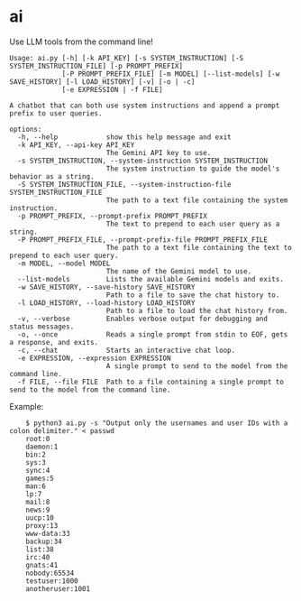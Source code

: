 # ai
Use LLM tools from the command line!
    
    Usage: ai.py [-h] [-k API_KEY] [-s SYSTEM_INSTRUCTION] [-S SYSTEM_INSTRUCTION_FILE] [-p PROMPT_PREFIX]
                 [-P PROMPT_PREFIX_FILE] [-m MODEL] [--list-models] [-w SAVE_HISTORY] [-l LOAD_HISTORY] [-v] [-o | -c]
                 [-e EXPRESSION | -f FILE]
    
    A chatbot that can both use system instructions and append a prompt prefix to user queries.
    
    options:
      -h, --help            show this help message and exit
      -k API_KEY, --api-key API_KEY
                            The Gemini API key to use.
      -s SYSTEM_INSTRUCTION, --system-instruction SYSTEM_INSTRUCTION
                            The system instruction to guide the model's behavior as a string.
      -S SYSTEM_INSTRUCTION_FILE, --system-instruction-file SYSTEM_INSTRUCTION_FILE
                            The path to a text file containing the system instruction.
      -p PROMPT_PREFIX, --prompt-prefix PROMPT_PREFIX
                            The text to prepend to each user query as a string.
      -P PROMPT_PREFIX_FILE, --prompt-prefix-file PROMPT_PREFIX_FILE
                            The path to a text file containing the text to prepend to each user query.
      -m MODEL, --model MODEL
                            The name of the Gemini model to use.
      --list-models         Lists the available Gemini models and exits.
      -w SAVE_HISTORY, --save-history SAVE_HISTORY
                            Path to a file to save the chat history to.
      -l LOAD_HISTORY, --load-history LOAD_HISTORY
                            Path to a file to load the chat history from.
      -v, --verbose         Enables verbose output for debugging and status messages.
      -o, --once            Reads a single prompt from stdin to EOF, gets a response, and exits.
      -c, --chat            Starts an interactive chat loop.
      -e EXPRESSION, --expression EXPRESSION
                            A single prompt to send to the model from the command line.
      -f FILE, --file FILE  Path to a file containing a single prompt to send to the model from the command line.
    
    
Example:
    
        $ python3 ai.py -s "Output only the usernames and user IDs with a colon delimiter." < passwd 
        root:0
        daemon:1
        bin:2
        sys:3
        sync:4
        games:5
        man:6
        lp:7
        mail:8
        news:9
        uucp:10
        proxy:13
        www-data:33
        backup:34
        list:38
        irc:40
        gnats:41
        nobody:65534
        testuser:1000
        anotheruser:1001
